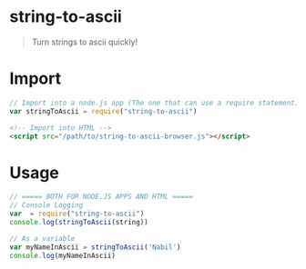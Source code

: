 # string-to-ascii
> Turn strings to ascii quickly!

# Import
```javascript
// Import into a node.js app (The one that can use a require statement)
var stringToAscii = require("string-to-ascii")
```

```html
<!-- Import into HTML -->
<script src="/path/to/string-to-ascii-browser.js"></script>
```

# Usage
```javascript
// ===== BOTH FOR NODE.JS APPS AND HTML =====
// Console Logging
var  = require("string-to-ascii")
console.log(stringToAscii(string))

// As a variable
var myNameInAscii = stringToAscii('Nabil')
console.log(myNameInAscii)
```